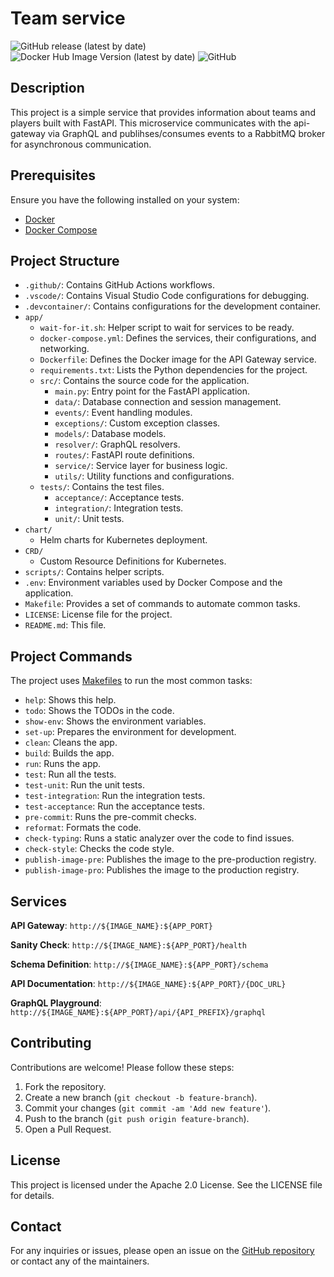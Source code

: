 # Team service

![GitHub release (latest by date)](https://img.shields.io/github/v/release/zuidui/team-service)
![Docker Hub Image Version (latest by date)](https://img.shields.io/docker/v/zuidui/team-service?label=docker%20hub)
![GitHub](https://img.shields.io/github/license/zuidui/team-service)

## Description

This project is a simple service that provides information about teams and players built with FastAPI. This microservice communicates with the api-gateway via GraphQL and publihses/consumes events to a RabbitMQ broker for asynchronous communication.

## Prerequisites

Ensure you have the following installed on your system:

- [Docker](https://docs.docker.com/get-docker/)
- [Docker Compose](https://docs.docker.com/compose/install/)

## Project Structure

- `.github/`: Contains GitHub Actions workflows.
- `.vscode/`: Contains Visual Studio Code configurations for debugging.
- `.devcontainer/`: Contains configurations for the development container.
- `app/`
  - `wait-for-it.sh`: Helper script to wait for services to be ready.
  - `docker-compose.yml`: Defines the services, their configurations, and networking.
  - `Dockerfile`: Defines the Docker image for the API Gateway service.
  - `requirements.txt`: Lists the Python dependencies for the project.
  - `src/`: Contains the source code for the application.
    - `main.py`: Entry point for the FastAPI application.
    - `data/`: Database connection and session management.
    - `events/`: Event handling modules.
    - `exceptions/`: Custom exception classes.
    - `models/`: Database models.
    - `resolver/`: GraphQL resolvers.
    - `routes/`: FastAPI route definitions.
    - `service/`: Service layer for business logic.
    - `utils/`: Utility functions and configurations.
  - `tests/`: Contains the test files.
    - `acceptance/`: Acceptance tests.
    - `integration/`: Integration tests.
    - `unit/`: Unit tests.
- `chart/`
  - Helm charts for Kubernetes deployment.
- `CRD/`
  - Custom Resource Definitions for Kubernetes.
- `scripts/`: Contains helper scripts.
- `.env`: Environment variables used by Docker Compose and the application.
- `Makefile`: Provides a set of commands to automate common tasks.
- `LICENSE`: License file for the project.
- `README.md`: This file.

## Project Commands

The project uses [Makefiles](https://www.gnu.org/software/make/manual/html_node/Introduction.html) to run the most common tasks:

- `help`: Shows this help.
- `todo`: Shows the TODOs in the code.
- `show-env`: Shows the environment variables.
- `set-up`: Prepares the environment for development.
- `clean`: Cleans the app.
- `build`: Builds the app.
- `run`: Runs the app.
- `test`: Run all the tests.
- `test-unit`: Run the unit tests.
- `test-integration`: Run the integration tests.
- `test-acceptance`: Run the acceptance tests.
- `pre-commit`: Runs the pre-commit checks.
- `reformat`: Formats the code.
- `check-typing`: Runs a static analyzer over the code to find issues.
- `check-style`: Checks the code style.
- `publish-image-pre`: Publishes the image to the pre-production registry.
- `publish-image-pro`: Publishes the image to the production registry.

## Services

**API Gateway**: `http://${IMAGE_NAME}:${APP_PORT}`

**Sanity Check**: `http://${IMAGE_NAME}:${APP_PORT}/health`

**Schema Definition**: `http://${IMAGE_NAME}:${APP_PORT}/schema`

**API Documentation**: `http://${IMAGE_NAME}:${APP_PORT}/{DOC_URL}`

**GraphQL Playground**: `http://${IMAGE_NAME}:${APP_PORT}/api/{API_PREFIX}/graphql`

## Contributing

Contributions are welcome! Please follow these steps:

1. Fork the repository.
2. Create a new branch (`git checkout -b feature-branch`).
3. Commit your changes (`git commit -am 'Add new feature'`).
4. Push to the branch (`git push origin feature-branch`).
5. Open a Pull Request.

## License

This project is licensed under the Apache 2.0 License. See the LICENSE file for details.

## Contact

For any inquiries or issues, please open an issue on the [GitHub repository](https://github.com/zuidui/team-service) or contact any of the maintainers.
